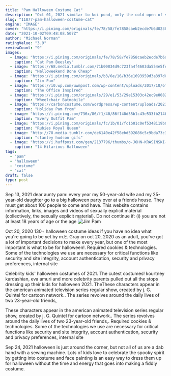 ```yaml
---
title: "Pam Halloween Costume Cat"
description: "Oct 01, 2021 similar to koi pond, only the cold open of season 5, episode 6, employee transfer, is halloween-related. This time, costume mastermind jim dresses up as a guy named dave"
slug: "11877-pam-halloween-costume-cat"
engine: "IMAGE"
cover: "https://i.pinimg.com/originals/fe/78/58/fe7858caeb2ecde7b6d0238cc9d2252a.jpg"
date: "2021-10-02T09:48:08.507Z"
author: "Michael Norman"
ratingValue: "3.9"
reviewCount: "9"
images:
  - image: "https://i.pinimg.com/originals/fe/78/58/fe7858caeb2ecde7b6d0238cc9d2252a.jpg"
    caption: "Cat Pam Beesley"
  - image: "https://68.media.tumblr.com/71b00834d9c723fa4f4603da554e5fca/tumblr_nx27mvnS6J1szdb0bo3_500.gif"
    caption: "Halloweekend Done Cheap"
  - image: "https://i.pinimg.com/originals/b3/6e/16/b36e1693959d3a397d0013b6ae274969.jpg"
    caption: "Jim Pam"
  - image: "https://i0.wp.com/uwmpost.com/wp-content/uploads/2017/10/officehalloween2.jpg?fit=560%2C353&ssl=1"
    caption: "The Office Inspired"
  - image: "https://i.pinimg.com/originals/29/e1/53/29e15303c42ec9e0082d09cefe66e6a4.jpg"
    caption: "Wheelchair Batmobile"
  - image: "https://carboncostume.com/wordpress/wp-content/uploads/2021/02/holiday-pam-from-brawl-stars-cosplay-guide.jpg"
    caption: "Holiday Pam from"
  - image: "https://i.pinimg.com/736x/86/f1/40/86f140d58b1c43e533fb214bbece1a0c--jim-halpert-halloween-.jpg"
    caption: "Every Outfit Pam"
  - image: "https://i.pinimg.com/originals/fc/1b/01/fc1b01c0ef5348119b0a735ef2a885de.jpg"
    caption: "Rubies Royal Queen"
  - image: "http://78.media.tumblr.com/de6140e42f58ebd592086c5c9bda73c3/tumblr_p3onmfmCO41w1y15so1_1280.gif"
    caption: "stanley hudson gifs"
  - image: "https://i.huffpost.com/gen/2137796/thumbs/o-JOHN-KRASINSKI-FACEBOOK-570.jpg?1"
    caption: "14 Hilarious Halloween"
tags:
  - "pam"
  - "halloween"
  - "costume"
  - "cat"
draft: false
type: post
---
```


Sep 13, 2021 dear aunty pam: every year my 50-year-old wife and my 25-year-old daughter go to a big halloween party over at a friends house. They must get about 100 people to come and have. This website contains information, links, images and videos of sexually explicit material (collectively, the sexually explicit material). Do not continue if: (i) you are not at least 18 years of age or the age
![Jim Pam](https://i.pinimg.com/originals/b3/6e/16/b36e1693959d3a397d0013b6ae274969.jpg "Jim Pam")

Oct 20, 2020 130+ halloween costume ideas if you have no idea what you&#39;re going to be yet by m.E. Gray on oct 20, 2020 as an adult, you&#39;ve got a lot of important decisions to make every year, but one of the most important is what to be for halloween!. Required cookies &amp; technologies. Some of the technologies we use are necessary for critical functions like security and site integrity, account authentication, security and privacy preferences, internal site
<!--inArticleAds-->

<!--galleryOne-->

Celebrity kids' halloween costumes of 2021. The cutest costumes! kourtney kardashian, eva amuri and more celebrity parents pulled out all the stops dressing up their kids for halloween 2021. TheThese characters appear in the american animated television series regular show, created by j. G. Quintel for cartoon network.. The series revolves around the daily lives of two 23-year-old friends,
<!--inArticleAds-->

<!--galleryTwo-->

These characters appear in the american animated television series regular show, created by j. G. Quintel for cartoon network.. The series revolves around the daily lives of two 23-year-old friends,. Required cookies & technologies. Some of the technologies we use are necessary for critical functions like security and site integrity, account authentication, security and privacy preferences, internal site
<!--galleryThree-->

Sep 24, 2021 halloween is just around the corner, but not all of us are a dab hand with a sewing machine. Lots of kids love to celebrate the spooky spirit by getting into costume and face painting is an easy way to dress them up for halloween without the time and energy that goes into making a fiddly costume.